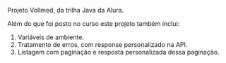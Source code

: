 Projeto Vollmed, da trilha Java da Alura.

Além do que foi posto no curso este projeto também inclui:

1. Variáveis de ambiente.
2. Tratamento de erros, com response personalizado na API.
3. Listagem com paginação e resposta personalizada dessa paginação.
